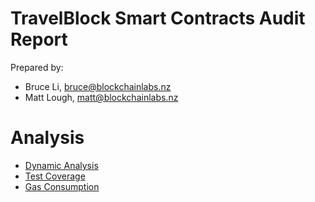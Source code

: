 # TravelBlock Smart Contracts Audit Report

Prepared by:

- Bruce Li, bruce@blockchainlabs.nz
- Matt Lough, matt@blockchainlabs.nz

# Analysis

- [Dynamic Analysis](dynamic-analysis.md)
- [Test Coverage](test-coverage.md)
- [Gas Consumption](gas-consumption.md)
